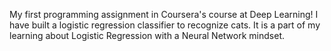 My first programming assignment in Coursera's course at Deep Learning! I have built a logistic regression classifier to recognize cats.
It is a part of my learning about Logistic Regression with a Neural Network mindset.

